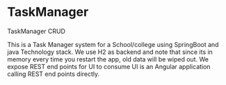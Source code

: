 # TaskManager
TaskManager CRUD

This is a Task Manager system for a School/college using SpringBoot and java Technology stack.
We use H2 as backend and note that since its in memory every time you restart the app, old data will be wiped out.
We expose REST end points for UI to consume
UI is an Angular application calling REST end points directly.